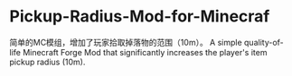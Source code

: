# Pickup-Radius-Mod-for-Minecraf
简单的MC模组，增加了玩家拾取掉落物的范围（10m）。  A simple quality-of-life Minecraft Forge Mod that significantly increases the player's item pickup radius (10m).
